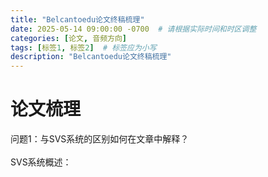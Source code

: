 ```yaml
---
title: "Belcantoedu论文终稿梳理"
date: 2025-05-14 09:00:00 -0700  # 请根据实际时间和时区调整
categories: [论文, 音频方向]
tags: [标签1, 标签2]  # 标签应为小写
description: "Belcantoedu论文终稿梳理"
---
```

# 论文梳理
问题1：与SVS系统的区别如何在文章中解释？<br>  
SVS系统概述：
